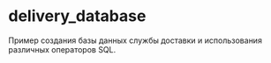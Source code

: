 # delivery_database
Пример создания базы данных службы доставки и использования различных операторов SQL.
